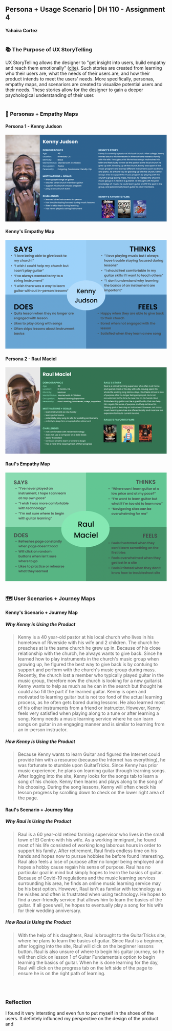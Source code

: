 ## Persona + Usage Scenario | DH 110 - Assignment 4 
#### Yahaira Cortez <br><br>

### &#128218; The Purpose of UX StoryTelling
UX StoryTelling allows the designer to "get insight into users, build empathy and reach them emotionally" (<a href="https://www.interaction-design.org/literature/topics/storytelling" target="_blank">cite</a>). Such stories are created from learning who their users are, what the needs of their users are, and how their product intends to meet the users' needs. More specifically, personas, empathy maps, and scenariors are created to visualize potential users and their needs. These stories allow for the designer to gain a deeper psychological understanding of their user. <br><br>
 


### &#128100; Personas + Empathy Maps 
#### 	Persona 1 - Kenny Judson 
 <img src="images/kenny-persona.png"> <br> 
#### Kenny's Empathy Map
<img src="images/kenny-map.png" width=600> <br/>
#### Persona 2 - Raul Maciel
<img src="images/raul-persona.png"> <br/>
#### Raul's Empathy Map
<img src="images/raul-map.png" width=600> <br/> <br/>

### &#128506;&#65039; User Scenarios + Journey Maps <br>
#### Kenny's Scenario + Journey Map <br>
##### <i>Why</i> Kenny is Using the Product 
> Kenny is a 40 year-old pastor at his local church who lives in his hometown of Riverside with his wife and 2 children. The church he preaches at is the same church he grew up in. Because of his close relationship with the church, he always wants to give back. Since he learned how to play instruments in the church's music group when growing up, he figured the best way to give back is by contuing to support and perform with the church's music group during mass. Recently, the church lost a member who typically played guitar in the music group, therefore now the church is looking for a new guitarist. Kenny wants to help as much as he can in the search but thought he could also fill the part if he learned guitar. Kenny is open and motivated to learning guitar but is not too fond of the actual learning process, as he often gets bored during lessons. He also learned most of his other instruments from a friend or instructor. However, Kenny feels very satisfied when playing along to a tune or after learning a song. Kenny needs a music learning service where he can learn songs on guitar in an engaging manner and is similar to learning from an in-person instructor. 
##### <i>How</i> Kenny is Using the Product
> Because Kenny wants to learn Guitar and figured the Internet could provide him with a resource (because the Internet has everything), he was fortunate to stumble upon GuitarTricks. Since Kenny has prior music experience, he plans on learning guitar through learning songs. After logging into the site, Kenny looks for the songs tab to learn a song of his choice. Kenny then learns and plays along to the song of his choosing. During the song lessons, Kenny will often check his lesson progress by scrolling down to check on the lower right area of the page. 
#### Raul's Scenario + Journey Map <br>
##### <i>Why</i> Raul is Using the Product 
> Raul is a 60 year-old retired farming supervisor who lives in the small town of El Centro with his wife. As a working immigrant, he found most of his life consisted of working long laborous hours in order to support his family. After retirement, Raul finds endless time on his hands and hopes now to pursue hobbies he before found interesting. Raul also feels a lose of purpose after no longer being employed and hopes a hobby cause regain his sense of purpose. Raul has no particular goal in mind but simply hopes to learn the basics of guitar. Because of Covid-19 regulations and the music learning services surrounding his area, he finds an online music learning service may be his best option. However, Raul isn't as familar with technology as he wishes and often is frustrated when using technology. He hopes to find a user-friendly service that allows him to learn the basics of the guitar. If all goes well, he hopes to eventually play a song for his wife for their wedding anniversary. 
##### <i>How</i> Raul is Using the Product
> With the help of his daughters, Raul is brought to the GuitarTricks site, where he plans to learn the basics of guitar. Since Raul is a beginner, after logging into the site, Raul will click on the beginner lessons button. Raul is also unsure of where to begin his guitar journey, so he will then click on lesson 1 of Guitar Fundamentals option to begin learning the basics of guitar. When he is done learning for the day, Raul will click on the progress tab on the left side of the page to ensure he is on the right path of learning. 

<br><br>
### Reflection
I found it very intersting and even fun to put myself in the shoes of the users. It defintely influnced my perspective on the design of the product and 
